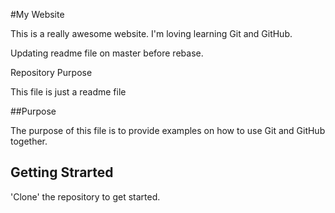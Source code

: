 #My Website

This is a really awesome website. I'm loving learning Git and GitHub.

Updating readme file on master before rebase. 

Repository Purpose	

This file is just a readme file

##Purpose

The purpose of this file is to provide examples 
on how to use Git and GitHub together.

## Getting Strarted 

'Clone' the repository to get started. 
